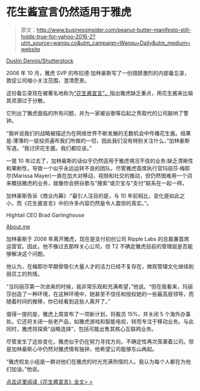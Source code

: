 # 花生酱宣言仍然适用于雅虎

> 原文：<http://www.businessinsider.com/peanut-butter-manifesto-still-holds-true-for-yahoo-2016-2?utm_source=wanqu.co&utm_campaign=Wanqu+Daily&utm_medium=website>

[Dustin Dennis/Shutterstock](http://www.shutterstock.com/gallery-56885p1.html)

2006 年 10 月，雅虎 SVP 的布拉德·加林豪斯写了一份措辞激烈的内部备忘录，敦促公司缩小关注范围，澄清愿景。

这份备忘录现在被著名地称为[“花生酱宣言”，](https://www.wsj.com/articles/SB116379821933826657)指出雅虎缺乏重点，用花生酱来比喻其资源过于分散。

它列出了雅虎面临的所有问题，并为一家被谷歌等后起之秀取代的公司敲响了警钟。

“我听说我们的战略被描述为在网络世界不断发展的无数机会中传播花生酱。结果是:薄薄的一层投资遍布我们所做的一切，因此我们没有特别关注什么，”加林豪斯写道。“我讨厌花生酱。我们都应该。”

一晃 10 年过去了，加林豪斯的话似乎仍然适用于雅虎境况不佳的业务:缺乏清晰性和果断性，导致一个似乎永远运转不良的团队。尽管雅虎首席执行官玛丽莎·梅耶尔(Marissa Mayer)一直在加大对移动、视频和社交的推动，但仍然很难用一个词来概括雅虎的业务，就像你会把谷歌与“搜索”或贝宝与“支付”联系在一起一样。

加林豪斯告诉《商业内幕》:“最引人注目的是，与 10 年前相比，变化是如此之小，而《花生酱宣言》中的许多内容仍然是令人震惊的真实。”。

 Hightail CEO Brad Garlinghouse

[About.me](http://about.me/bradgarlinghouse)

加林豪斯于 2008 年离开雅虎，现在是支付初创公司 Ripple Labs 的总裁兼首席运营官。因此，他不像过去那样关心公司，但 T2 不确定雅虎目前的管理层是否能够解决这个问题。

他认为，在梅耶尔早期曾吸引大量人才的活力已经不复存在，微观管理文化继续削弱员工的热情。

“当玛丽莎第一次进来的时候，我非常乐观和充满希望，”他说。“但在我看来，玛丽莎创造了一种环境，在这种环境中，她甚至不信任和授权她的一些最高层领导，而随着时间的推移，你已经看到这些人离开了。”

值得一提的是，雅虎上周宣布了一项新计划，将裁员 15%，并关闭 5 个海外办事处。它还将关闭一些老产品，如雅虎游戏和智能电视，转而专注于移动业务。与此同时，雅虎将探索“战略选择”，包括可能出售其核心互联网业务。

尽管发生了这些变化，雅虎似乎仍在努力寻找方向，不确定性再次笼罩着公司。但是加林豪斯心中仍然对雅虎情有独钟，他希望公司能够东山再起。

“雅虎校友小组是一群对他们在雅虎的时光充满热情的人。我认为每个人都在为他们加油，”他说。

[点击这里阅读《花生酱宣言》全文> >](https://www.wsj.com/articles/SB116379821933826657)